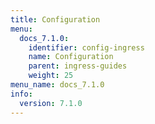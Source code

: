 ```yaml
---
title: Configuration
menu:
  docs_7.1.0:
    identifier: config-ingress
    name: Configuration
    parent: ingress-guides
    weight: 25
menu_name: docs_7.1.0
info:
  version: 7.1.0
---
```


